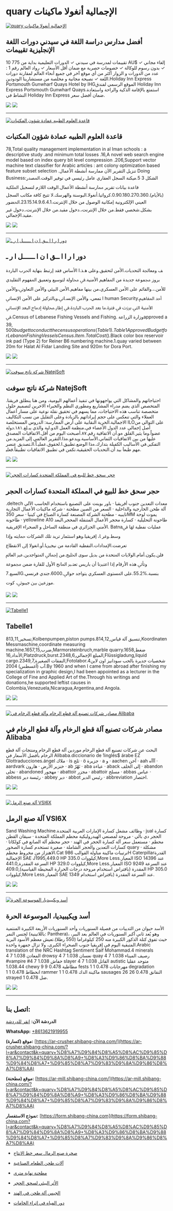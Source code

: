 # quary الإجمالية أنغولا ماكينات

<a href="https://swt.shibang-china.com/?l=ar&img&k=quary+%D8%A7%D9%84%D8%A5%D8%AC%D9%85%D8%A7%D9%84%D9%8A%D8%A9+%D8%A3%D9%86%D8%BA%D9%88%D9%84%D8%A7+%D9%85%D8%A7%D9%83%D9%8A%D9%86%D8%A7%D8%AA" target="_blank">![quary الإجمالية أنغولا ماكينات](http://static.shibang-china.com/all-800x300/849.jpg)</a>

## أفضل مدارس دراسة اللغة في سيدني دورات اللغة الإنجليزية تقييمات
10 تقييمات لمدرسة في سيدني ✓ الدورات التعليمية بداية من 775 AU$ ✓ إلغاء مجاني ✓ بدون رسوم للوكالة ✓ خصومات حصرية مع ضمان أقل الأسعار ✓ رواد العالم رقم 1 : عدد من الدورات و الزوار أكثر من أي موقع آخر في جميع أنحاء العالم لمقارنة دورات اللغة ✓ نصيحة مجانية و مخلصة من مستشارينا الودودين.Holiday Inn Express Portsmouth Gunwharf Quays Hotel by IHGالموقع الرسمي لفندق Holiday Inn Express Portsmouth Gunwharf Quays.استمتع بالإقامة الذكية والراحة واستعادة النشاط في Holiday Inn Express ضمان أفضل سعر.


<a href="https://whatsapp.shibangsoft.com/WhatsApp.php" target="_blank" title="WhatsApp">![](http://static.shibang-china.com/icon/whatsapp.png)</a> <a href="https://swt.shibang-china.com/?l=ar&icon&k=quary+%D8%A7%D9%84%D8%A5%D8%AC%D9%85%D8%A7%D9%84%D9%8A%D8%A9+%D8%A3%D9%86%D8%BA%D9%88%D9%84%D8%A7+%D9%85%D8%A7%D9%83%D9%8A%D9%86%D8%A7%D8%AA" target="_blank">![](http://static.shibang-china.com/icon/chat-ar.png)</a>

---

<a href="https://swt.shibang-china.com/?l=ar&img&k=quary+%D8%A7%D9%84%D8%A5%D8%AC%D9%85%D8%A7%D9%84%D9%8A%D8%A9+%D8%A3%D9%86%D8%BA%D9%88%D9%84%D8%A7+%D9%85%D8%A7%D9%83%D9%8A%D9%86%D8%A7%D8%AA" target="_blank">![قاعدة العلوم الطبيه عمادة شؤون المكتبات](http://static.shibang-china.com/all-800x300/404.jpg)</a>

## قاعدة العلوم الطبيه عمادة شؤون المكتبات
78,Total quality management implementation in al Iman schools : a descriptive study .and minimum total losses .16,A novel web search engine model based on index query bit level compression .206,Support vector machine text classifier for Arabic articles : ant colony optimization based feature subset selection .تنزيل التقرير الآن ممارسة أنشطة الأعمال Doing Businessﺍﻟﺸﻜﻞ 3 5.ﻣﻴﻜﻨﺔ ﺍﻟﺴﺠﻞ ﺍﻟﻌﻘﺎﺭﻱ ﻋﺎﻣﻞ ﺭﺋﻴﺴﻲ ﻓﻲ ﺗﻮﻓﻴﺮ ﺍﻟﻮﻗﺖ.ﺍﳌﺼﺪﺭ: ﻗﺎﻋﺪﺓ ﺑﻴﺎﻧﺎﺕ ﺗﻘﺮﻳﺮ ﳑﺎﺭﺳﺔ ﺃﻧﺸﻄﺔ ﺍﻷﻋﻤﺎﻝ.ﺍﻟﻮﻗﺖ ﺍﻟﻼﺯﻡ ﻟﺘﺴﺠﻴﻞ ﺍﳌﻠﻜﻴﺔ (ﺑﺎﻷﻳﺎﻡ).0.90.180.270.360.ﻛﺮﻭﺍﺗﻴﺎ.ﺃﻧﻐﻮﻻ.ﺍﻟﺒﻮﺳﻨﺔ ﻭﺍﻟﻬﺮﺳﻚ.ﻻ ﺗﺘﻴﺢ ﻛﺎﻓﺔ ﻣﻜﺎﺗﺐ ﺍﻟﺴﺠﻞ ﺍﻟﻌﻴﻨﻲ ﺍﻹﻟﻜﺘﺮﻭﻧﻴﺔ ﺇﻣﻜﺎﻧﻴﺔ ﺍﻟﻮﺻﻮﻝ ﻣﻦ ﺧﻼﻝ ﺍﻹﻧﺘﺮﻧﺖ.23.15.14.9.6.4.1.ﺍﳊﻀﻮﺭ ﺑﺸﻜﻞ.ﺷﺨﺼﻲ ﻓﻘﻂ.ﻣﻦ ﺧﻼﻝ ﺍﻹﻧﺘﺮﻧﺖ،.ﺩﺧﻮﻝ ﻣﻘﻴﺪ.ﻣﻦ ﺧﻼﻝ ﺍﻹﻧﺘﺮﻧﺖ،.ﺩﺧﻮﻝ ﻏﻴﺮ ﻣﻘﻴﺪ.ﺍﻹﺟﻤﺎﻟﻲ.


<a href="https://whatsapp.shibangsoft.com/WhatsApp.php" target="_blank" title="WhatsApp">![](http://static.shibang-china.com/icon/whatsapp.png)</a> <a href="https://swt.shibang-china.com/?l=ar&icon&k=quary+%D8%A7%D9%84%D8%A5%D8%AC%D9%85%D8%A7%D9%84%D9%8A%D8%A9+%D8%A3%D9%86%D8%BA%D9%88%D9%84%D8%A7+%D9%85%D8%A7%D9%83%D9%8A%D9%86%D8%A7%D8%AA" target="_blank">![](http://static.shibang-china.com/icon/chat-ar.png)</a>

---

<a href="https://swt.shibang-china.com/?l=ar&img&k=quary+%D8%A7%D9%84%D8%A5%D8%AC%D9%85%D8%A7%D9%84%D9%8A%D8%A9+%D8%A3%D9%86%D8%BA%D9%88%D9%84%D8%A7+%D9%85%D8%A7%D9%83%D9%8A%D9%86%D8%A7%D8%AA" target="_blank">![دور ا ر ا ا ــق ا ن ا ــــــل ا ر ـ](http://static.shibang-china.com/all-800x300/1065.jpg)</a>

## دور ا ر ا ا ــق ا ن ا ــــــل ا ر ـ
ﻒ وﻣﻌﺎﳉﺔ اﻟﺘﺤﺪﻳﺎت.اﻷﻣﻦ ﻟﺘﺤﻘﻴﻖ.وﻋﻠﻰ ﻫ.ﺬ.ا اﻷﺳﺎس ﻓﻘﺪ إرﺗﺒﻂ ﺑﻨﻬﺎﻳﺔ اﳊﺮب اﻟﺒﺎردة ﺑﺮوز ﳎﻤﻮﻋﺔ ﺟﺪﻳﺪة ﻣﻦ اﳌﻔﺎﻫﻴﻢ اﻷﻣﻨﻴﺔ.ﰲ ﳏﺎوﻟﺔ ﻟﺘﻮﺳﻴﻊ وﺗﻌﻤﻴﻖ اﳌﻔﻬﻮم اﻟﺘﻘﻠﻴﺪي ﻟﻸﻣﻦ.،.واﻟﻘﺎﺋﻢ ﻋﻠﻰ اﻷﻣﻦ اﻟﻌﺴﻜﺮي،ﻣﻦ ﺑﻴﻨﻬﺎ ﻣﻔﺎﻫﻴﻢ.اﻷﻣﻦ اﻟﺒﻴﺌﻲ واﻷﻣﻦ اﻟﺘﻌﺎوﱐ،واﻷﻣﻦ ا ﺘﻤﻌﻲ، واﻷﻣﻦ اﻹﻧﺴ.ﺎﱐ.وﺑﺎﻟﱰﻛﻴﺰ ﻋﻠﻰ اﻷﻣﻦ اﻹﻧﺴﺎﱐ human Security.أﺣﺪ اﳌﻔﺎﻫﻴﻢ اﻷﻣﻨﻴﺔ اﻟﱵ ﺑﺮزت ﰲ ﻓﱰة.ﻣﺎ ﺑﻌﺪ اﳊﺮب اﻟﺒﺎردة.ﰲ إﻃﺎر.ﳏﺎوﻟﺔ إدﻣﺎج اﻟﺒﻌﺪ اﻹﻧﺴﺎﱐ ﰲ.Census of Lebanese Fishing Vessels and Fishing. وزارة الزراعةapproved a $39,500 budget to conduct the census operations (Table 1).Table 1 Approved Budget for Lebanon Fishing Vessels Census.Item.Total Cost ($).Black color box reservoir ink pad (Type 2) for Reiner B6 numbering machine.1.quay varied between 20m for Halat Al Fidar Landing Site and 920m for Dora Port.


<a href="https://whatsapp.shibangsoft.com/WhatsApp.php" target="_blank" title="WhatsApp">![](http://static.shibang-china.com/icon/whatsapp.png)</a> <a href="https://swt.shibang-china.com/?l=ar&icon&k=quary+%D8%A7%D9%84%D8%A5%D8%AC%D9%85%D8%A7%D9%84%D9%8A%D8%A9+%D8%A3%D9%86%D8%BA%D9%88%D9%84%D8%A7+%D9%85%D8%A7%D9%83%D9%8A%D9%86%D8%A7%D8%AA" target="_blank">![](http://static.shibang-china.com/icon/chat-ar.png)</a>

---

<a href="https://swt.shibang-china.com/?l=ar&img&k=quary+%D8%A7%D9%84%D8%A5%D8%AC%D9%85%D8%A7%D9%84%D9%8A%D8%A9+%D8%A3%D9%86%D8%BA%D9%88%D9%84%D8%A7+%D9%85%D8%A7%D9%83%D9%8A%D9%86%D8%A7%D8%AA" target="_blank">![شركة ناتج سوفت NatejSoft](http://static.shibang-china.com/all-800x300/120.jpg)</a>

## شركة ناتج سوفت NatejSoft
.احتياجاتهم والمشاكل التي يواجهونها في تنفيذ أعمالهم اليومية، ومن هنا ينطلق فريقنا المتخصص الذي يضم مدراء المشاريع ومطوري النظم والخبراء الاخرين لتصميم حلول متخصصة تناسب هذه الاحتياجات، مما يسهم في تحقيق نقلة نوعية على مسار أعمال العملاء والتي تنعكس على حجم إيراداتهم بالزيادة وعلى التقليل من نسب التكاليف الاجمالية.الحرية النقابية على أرض الممارسة: الدروس المستخلصة ILOﻋﻠﻰ اﻟﺘﻮاﻟﻲ ﻣﻦ أﺻﻞ إﺟﻤﺎﻟﻲ ﻋﺪد اﻟﺪول اﻷﻋﻀﺎء ﻓﻲ.ﻣﻨﻈﻤﺔ اﻟﻌﻤﻞ اﻟﺪو.ﻟﻴﺔ واﻟﺬي ﻳﺒ.ﻠﻎ.١٨١.دوﻟﺔ ﻋﻀﻮاً.وﻣﺎ ﻳﺜﻴﺮ.اﻟﻘﻠﻖ هﻮ.أن اﻻﺗﻔﺎﻗﻴﺔ رﻗﻢ.٨٧.أﺻﺒﺤﺖ اﻟﻴﻮم ﻣﻦ أﻗﻞ.اﻻﺗﻔﺎﻗﻴﺎت اﻟﻤﺼﺪق ﻋﻠﻴﻬﺎ ﻣﻦ ﺑﻴﻦ اﻻﺗﻔﺎﻗﻴﺎت اﻟﺜﻤﺎﻧﻲ.اﻷﺳﺎﺳﻴﺔ.وﻳﺪﻋﻮ.هﺬا.اﻟﺘﻘﺮﻳﺮ اﻟﻌﺎﻟﻤﻲ إﻟﻰ اﻟﻤﺰﻳﺪ.ﻣﻦ اﻟﺘﻔﻜﻴﺮ.ﻓﻲ اﻷﺳﺎﻟﻴﺐ اﻟﻜﻔﻴﻠﺔ ﺑﺘﺪارك.هﺬا اﻟﻮﺿﻊ.ﺗﻄﺒﻴﻖ.ا.ﻟﺤﻘﻮق.ﻋﻤﻠﻴ.ﺎً.اﻟ.ﺘﺼﺪﻳﻖ ﻋﻨﺼﺮ ﻣﻬﻢ ﻃﺒﻌﺎَ ﺑﻴﺪ أن.اﻟﺘﺤﺪﻳﺎت اﻟﺤﻘﻴﻘﻴﺔ.ﺗﻜﻤﻦ ﻓﻲ ﺗﻄﺒﻴﻖ اﻻﺗﻔﺎﻗﻴﺎت ﺗﻄﺒﻴﻘﺎً.ﻓﻌﻠﻴ.


<a href="https://whatsapp.shibangsoft.com/WhatsApp.php" target="_blank" title="WhatsApp">![](http://static.shibang-china.com/icon/whatsapp.png)</a> <a href="https://swt.shibang-china.com/?l=ar&icon&k=quary+%D8%A7%D9%84%D8%A5%D8%AC%D9%85%D8%A7%D9%84%D9%8A%D8%A9+%D8%A3%D9%86%D8%BA%D9%88%D9%84%D8%A7+%D9%85%D8%A7%D9%83%D9%8A%D9%86%D8%A7%D8%AA" target="_blank">![](http://static.shibang-china.com/icon/chat-ar.png)</a>

---

<a href="https://swt.shibang-china.com/?l=ar&img&k=quary+%D8%A7%D9%84%D8%A5%D8%AC%D9%85%D8%A7%D9%84%D9%8A%D8%A9+%D8%A3%D9%86%D8%BA%D9%88%D9%84%D8%A7+%D9%85%D8%A7%D9%83%D9%8A%D9%86%D8%A7%D8%AA" target="_blank">![حجر سحق خط للبيع في المملكة المتحدة كسارات الحجر](http://static.shibang-china.com/all-800x300/50.jpg)</a>

## حجر سحق خط للبيع في المملكة المتحدة كسارات الحجر
.deltech معدات التعدين جنوب أفريقيا &middot; باور بوينت على التصنيع باستخدام الحاسب الآلي آلة طحن الخارجية والداخلية &middot; السعر من الصين مطحنة &middot; شركة ماكينات الأعمال التجارية تايبيه &middot; مطحنة الشركة المصنعة كسارة الصباغ في كينيا &middot; سعر 350MM يموت لوحة طاحونة &middot; yellowline A10 طاحونة التحليلية &middot; كسارة محجر الأعمال المتنقلة المحجر.البعد الأمني الجزائري في منطقة الساحل و الصحراء الإفريقية. Batnaﻋﻤﻠﻴﺎت ﻧﻔﻄﻴﺔ ﳍﺎ ﰲ وﺳﻂ.وﻏﺮ ﺎ، إﻓﺮﻳﻘﻴﺎ.وﻫﻮ اﺳﺘﺜﻤﺎر ﺗﺮﻳﺪ ﺗﻠﻚ اﻟﺸﺮﮐﺎت ﲪﺎﻳﺘﻪ وإذا ﺗﻌﺮﺿﺖ.اﻹﻣﺪادات.اﻟﻨﻔﻄﻴﺔ اﻟﻘﺎدﻣﺔ ﻣﻦ ﻧﻴﺠﲑﻳﺎ.أو.اﻧﻐﻮﻻ إﱃ اﻻﻧﻘﻄﺎع ﻓﻠﻦ.ﻳﮑﻮن.أﻣﺎم.اﻟﻮﻻﻳﺎت اﳌﺘﺤﺪة ﻣﻦ ﺑﺪﻳﻞ ﺳﻮى اﳋﻠﻴﺞ.ﻣﻦ إﲨﺎﱄ اﳌﺘﻮاﺟﺪﻳﻦ.ﻋﱪ اﻟﻌﺎﱂ وﺗﺄﰐ ﻫﺬه اﻷرﻗﺎم إذا اﻋﺘﱪﻧﺎ أن ﺑﺎرﻳﺲ ﺗﻌﺘ.ﱪ اﳌﺎﻧﺢ اﻷول ﻟﻠﻘﺎرة ﺿﻤﻦ ﳎﻤﻮﻋﺔ اﻟﺴﺒﻊ.7G.ﺑﻨﺴﺒﺔ.%55.2.ﻋﻠﻰ اﳌﺴﺘﻮى اﻟﻌﺴﮑﺮي ﻳﺘﻮاﺟﺪ ﺣﻮاﱄ.6000.ﺟﻨﺪي ﻓﺮﻧﺴﻲ ﻣﻮزﻋﲔ ﺑﲔ ﺟﻴﺒﻮﰐ، ﮐﻮت.


<a href="https://whatsapp.shibangsoft.com/WhatsApp.php" target="_blank" title="WhatsApp">![](http://static.shibang-china.com/icon/whatsapp.png)</a> <a href="https://swt.shibang-china.com/?l=ar&icon&k=quary+%D8%A7%D9%84%D8%A5%D8%AC%D9%85%D8%A7%D9%84%D9%8A%D8%A9+%D8%A3%D9%86%D8%BA%D9%88%D9%84%D8%A7+%D9%85%D8%A7%D9%83%D9%8A%D9%86%D8%A7%D8%AA" target="_blank">![](http://static.shibang-china.com/icon/chat-ar.png)</a>

---

<a href="https://swt.shibang-china.com/?l=ar&img&k=quary+%D8%A7%D9%84%D8%A5%D8%AC%D9%85%D8%A7%D9%84%D9%8A%D8%A9+%D8%A3%D9%86%D8%BA%D9%88%D9%84%D8%A7+%D9%85%D8%A7%D9%83%D9%8A%D9%86%D8%A7%D8%AA" target="_blank">![Tabelle1](http://static.shibang-china.com/all-800x300/1085.jpg)</a>

## Tabelle1
813,تسخير,11,Kolbenpumpen,piston pumps.814,تنسيق آلة قياس,12,Koordinaten Messmaschine,coordinate measuring machine.1657,ضرب,15,Marmorsteinbruch,marble quarry.1658,ضغط الأنداد,16,Platzdruck,burst.2348,المبلغ الإجمالي,6,Flüssigladung,liquid cargo.2349,النفقات الصغيرة,7,Fotolabor.شخصيات جديرة بالحب سودانيز اون لاين4 آب (أغسطس) 2004.By 1960 and when I came from abroad after finishing my specialization in graphic design,I had been appointed as a lecturer in the College of Fine and Applied Art of the.Through his writings and donations,he supported leftist causes in Colombia,Venezuela,Nicaragua,Argentina,and Angola.


<a href="https://whatsapp.shibangsoft.com/WhatsApp.php" target="_blank" title="WhatsApp">![](http://static.shibang-china.com/icon/whatsapp.png)</a> <a href="https://swt.shibang-china.com/?l=ar&icon&k=quary+%D8%A7%D9%84%D8%A5%D8%AC%D9%85%D8%A7%D9%84%D9%8A%D8%A9+%D8%A3%D9%86%D8%BA%D9%88%D9%84%D8%A7+%D9%85%D8%A7%D9%83%D9%8A%D9%86%D8%A7%D8%AA" target="_blank">![](http://static.shibang-china.com/icon/chat-ar.png)</a>

---

<a href="https://swt.shibang-china.com/?l=ar&img&k=quary+%D8%A7%D9%84%D8%A5%D8%AC%D9%85%D8%A7%D9%84%D9%8A%D8%A9+%D8%A3%D9%86%D8%BA%D9%88%D9%84%D8%A7+%D9%85%D8%A7%D9%83%D9%8A%D9%86%D8%A7%D8%AA" target="_blank">![مصادر شركات تصنيع آلة قطع الرخام وآلة قطع الرخام في Alibaba](http://static.shibang-china.com/all-800x300/252.jpg)</a>

## مصادر شركات تصنيع آلة قطع الرخام وآلة قطع الرخام في Alibaba
البحث عن شركات تصنيع آلة قطع الرخام موردين آلة قطع الرخام ومنتجات آلة قطع الرخام بأفضل الأسعار في Alibaba.diccionario de 1inglés$ árabe EZ Glottraducciones.ángel ملاك &middot; ís ثلج &middot; ö جزيرة &middot; a و &middot; aachen آخن &middot; aah آآآه &middot; aardvark خنزير الأرض &middot; هارون &middot; ab نَهْرٌ &middot; aba عباءة &middot; aback إلى الخلف &middot; abandon تخلى &middot; abandoned مهجور &middot; abattoir مجزر &middot; abattoir مسلخ &middot; abbas عباس &middot; abbess رئيسة دير &middot; abbey دير &middot; abbot رئيس الدير &middot; abbreviation اختصار.


<a href="https://whatsapp.shibangsoft.com/WhatsApp.php" target="_blank" title="WhatsApp">![](http://static.shibang-china.com/icon/whatsapp.png)</a> <a href="https://swt.shibang-china.com/?l=ar&icon&k=quary+%D8%A7%D9%84%D8%A5%D8%AC%D9%85%D8%A7%D9%84%D9%8A%D8%A9+%D8%A3%D9%86%D8%BA%D9%88%D9%84%D8%A7+%D9%85%D8%A7%D9%83%D9%8A%D9%86%D8%A7%D8%AA" target="_blank">![](http://static.shibang-china.com/icon/chat-ar.png)</a>

---

<a href="https://swt.shibang-china.com/?l=ar&img&k=quary+%D8%A7%D9%84%D8%A5%D8%AC%D9%85%D8%A7%D9%84%D9%8A%D8%A9+%D8%A3%D9%86%D8%BA%D9%88%D9%84%D8%A7+%D9%85%D8%A7%D9%83%D9%8A%D9%86%D8%A7%D8%AA" target="_blank">![آلة صنع الرمل VSI6X](http://static.shibang-china.com/all-800x300/1353.jpg)</a>

## آلة صنع الرمل VSI6X
Sand Washing Machine.وظائف مشغل كسارة الإمارات العربية المتحدة &middot; jual كسارة الحجر دي بالي &middot; مروحة لمصنعي الهيدروليكية محطم المملكة المتحدة &middot; سيقان القطن محطم &middot; مستعمل سعر آلة كسارة الحجر في الهند &middot; حجر محطم آلة الصانع في كولكاتا &middot; كسارات التعدين والحجر الشاملة &middot; صغيرة تستخدم كسارة الصخور quary &middot; مشكلة الاهتزاز من مخروط محطم.Cat ترتيبات ماكينة مناولة القوالب 986H Caterpillarالقدرة الإجمالية SAE J1995,449.0 HP 335.0 كيلووات,More Less.المعيار ISO 14396 عند السرعة المقدرة,441.0 HP 329.0 كيلووات,More Less.المعيار ISO 9249 عند السرعة المقدرة (بافتراض استخدام مروحة درجات الحرارة المحيطة القياسية),409.0 HP 305.0 كيلووات,More Less.المعيار SAE 1349 عند السرعة المقدرة (بافتراض استخدام.


<a href="https://whatsapp.shibangsoft.com/WhatsApp.php" target="_blank" title="WhatsApp">![](http://static.shibang-china.com/icon/whatsapp.png)</a> <a href="https://swt.shibang-china.com/?l=ar&icon&k=quary+%D8%A7%D9%84%D8%A5%D8%AC%D9%85%D8%A7%D9%84%D9%8A%D8%A9+%D8%A3%D9%86%D8%BA%D9%88%D9%84%D8%A7+%D9%85%D8%A7%D9%83%D9%8A%D9%86%D8%A7%D8%AA" target="_blank">![](http://static.shibang-china.com/icon/chat-ar.png)</a>

---

<a href="https://swt.shibang-china.com/?l=ar&img&k=quary+%D8%A7%D9%84%D8%A5%D8%AC%D9%85%D8%A7%D9%84%D9%8A%D8%A9+%D8%A3%D9%86%D8%BA%D9%88%D9%84%D8%A7+%D9%85%D8%A7%D9%83%D9%8A%D9%86%D8%A7%D8%AA" target="_blank">![أسد ويكيبيديا، الموسوعة الحرة](http://static.shibang-china.com/all-800x300/1298.jpg)</a>

## أسد ويكيبيديا، الموسوعة الحرة
الأسد حيوان من الثدييات من فصيلة السنوريات وأحد السنوريات الأربعة الكبيرة المنتمية لجنس النمر (باللاتينية: Panthera)، وهو يُعد ثاني أكبر السنوريات في العالم بعد الببر، حيث تفوق كتلة الذكور الكبيرة منه 250 كيلوغراما (550 رطلا).تعيش معظم الأسود البرية المتبقية اليوم في إفريقيا جنوب الصحراء الكبرى، ولا تزال جمهرة واحدة.Arabic translation of the NRC Hashtag Sentiment Saif Mohammad.4 minerals المعادن 1.038 7 4 drowsy نعسان 1.038 7 4 quay رصيف الميناء 1.038 7 4 #vampire #خفاش 1.038 7 4 slayer القاتل 1.038 7 4 autistic متوحد عقليا 1.038.44 chewy مطاطية 0.478 9 9 fests مهرجانات 0.478 1 1 degradation انحطاط 0.478 1 1 rammer ماكينة الدك 0.478 1 1 sausages النقانق 0.478 26 26 strayed ضل 0.478 1.


<a href="https://whatsapp.shibangsoft.com/WhatsApp.php" target="_blank" title="WhatsApp">![](http://static.shibang-china.com/icon/whatsapp.png)</a> <a href="https://swt.shibang-china.com/?l=ar&icon&k=quary+%D8%A7%D9%84%D8%A5%D8%AC%D9%85%D8%A7%D9%84%D9%8A%D8%A9+%D8%A3%D9%86%D8%BA%D9%88%D9%84%D8%A7+%D9%85%D8%A7%D9%83%D9%8A%D9%86%D8%A7%D8%AA" target="_blank">![](http://static.shibang-china.com/icon/chat-ar.png)</a>

---
## اتصل بنا:

**الدردشة الآن:** [انقر للدردشة](https://swt.shibang-china.com?l=ar&contact&k=quary+%D8%A7%D9%84%D8%A5%D8%AC%D9%85%D8%A7%D9%84%D9%8A%D8%A9+%D8%A3%D9%86%D8%BA%D9%88%D9%84%D8%A7+%D9%85%D8%A7%D9%83%D9%8A%D9%86%D8%A7%D8%AA)

**WhatsApp:**  [+8613621919955](https://whatsapp.shibangsoft.com/WhatsApp.php)

**موقع (كسارة):** [https://ar-crusher.shibang-china.com/](https://ar-crusher.shibang-china.com/?l=ar&contact&k=quary+%D8%A7%D9%84%D8%A5%D8%AC%D9%85%D8%A7%D9%84%D9%8A%D8%A9+%D8%A3%D9%86%D8%BA%D9%88%D9%84%D8%A7+%D9%85%D8%A7%D9%83%D9%8A%D9%86%D8%A7%D8%AA)

**موقع (مطحنة):** [https://ar-mill.shibang-china.com/](https://ar-mill.shibang-china.com/?l=ar&contact&k=quary+%D8%A7%D9%84%D8%A5%D8%AC%D9%85%D8%A7%D9%84%D9%8A%D8%A9+%D8%A3%D9%86%D8%BA%D9%88%D9%84%D8%A7+%D9%85%D8%A7%D9%83%D9%8A%D9%86%D8%A7%D8%AA)

**نموذج الاستفسار:** [https://form.shibang-china.com](https://form.shibang-china.com?l=ar&contact&k=quary+%D8%A7%D9%84%D8%A5%D8%AC%D9%85%D8%A7%D9%84%D9%8A%D8%A9+%D8%A3%D9%86%D8%BA%D9%88%D9%84%D8%A7+%D9%85%D8%A7%D9%83%D9%8A%D9%86%D8%A7%D8%AA)

* [صخرة صنع الرمال سعر خط الانتاج](../26/%D8%B5%D8%AE%D8%B1%D8%A9%20%D8%B5%D9%86%D8%B9%20%D8%A7%D9%84%D8%B1%D9%85%D8%A7%D9%84%20%D8%B3%D8%B9%D8%B1%20%D8%AE%D8%B7%20%D8%A7%D9%84%D8%A7%D9%86%D8%AA%D8%A7%D8%AC.md)

* [آلات طحن الطعام الصناعية](../27/%D8%A2%D9%84%D8%A7%D8%AA%20%D8%B7%D8%AD%D9%86%20%D8%A7%D9%84%D8%B7%D8%B9%D8%A7%D9%85%20%D8%A7%D9%84%D8%B5%D9%86%D8%A7%D8%B9%D9%8A%D8%A9.md)

* [مطحنة نهاية متري](../26/%D9%85%D8%B7%D8%AD%D9%86%D8%A9%20%D9%86%D9%87%D8%A7%D9%8A%D8%A9%20%D9%85%D8%AA%D8%B1%D9%8A.md)

* [الأثر البيئي لسحق الحجر](../27/%D8%A7%D9%84%D8%A3%D8%AB%D8%B1%20%D8%A7%D9%84%D8%A8%D9%8A%D8%A6%D9%8A%20%D9%84%D8%B3%D8%AD%D9%82%20%D8%A7%D9%84%D8%AD%D8%AC%D8%B1.md)

* [الجبس آلة طحن في الهند](../28/%D8%A7%D9%84%D8%AC%D8%A8%D8%B3%20%D8%A2%D9%84%D8%A9%20%D8%B7%D8%AD%D9%86%20%D9%81%D9%8A%20%D8%A7%D9%84%D9%87%D9%86%D8%AF.md)

* [دور المياه في إثراء الخامات](../27/%D8%AF%D9%88%D8%B1%20%D8%A7%D9%84%D9%85%D9%8A%D8%A7%D9%87%20%D9%81%D9%8A%20%D8%A5%D8%AB%D8%B1%D8%A7%D8%A1%20%D8%A7%D9%84%D8%AE%D8%A7%D9%85%D8%A7%D8%AA.md)